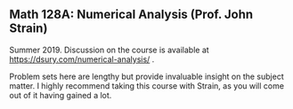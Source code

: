 ## Math 128A: Numerical Analysis (Prof. John Strain)

Summer 2019. Discussion on the course is available at https://dsury.com/numerical-analysis/ . 

Problem sets here are lengthy but provide invaluable insight on the subject matter. I highly recommend taking this course with Strain, as you will come out of it having gained a lot.
